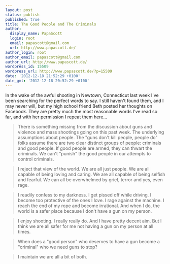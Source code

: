 ```yaml
---
layout: post
status: publish
published: true
title: The Good People and The Criminals
author:
  display_name: PapaScott
  login: root
  email: papascott@gmail.com
  url: http://www.papascott.de/
author_login: root
author_email: papascott@gmail.com
author_url: http://www.papascott.de/
wordpress_id: 15509
wordpress_url: http://www.papascott.de/?p=15509
date: '2012-12-18 21:52:29 +0100'
date_gmt: '2012-12-18 20:52:29 +0100'
---
```

<p>In the wake of the awful shooting in Newtown, Connecticut last week I've been searching for the perfect words to say. I still haven't found them, and I may never will, but my high school friend Beth posted her thoughts on Facebook. They are pretty much the most reasonable words I've read so far, and with her permission I repeat them here...</p>
<blockquote><p>There is something missing from the discussion about guns and violence and mass shootings going on this past week. The underlying assumptions about people. The "guns don't kill people, people do" folks assume there are two clear distinct groups of people: criminals and good people. If good people are armed, they can thwart the criminals. We can't "punish" the good people in our attempts to control criminals.</p></blockquote>
<blockquote><p>I reject that view of the world. We are all just people. We are all capable of being loving and caring. We are all capable of being selfish and fearful. We can all be overwhelmed by grief, terror and yes, even rage. </p></blockquote>
<blockquote><p>I readily confess to my darkness. I get pissed off while driving. I become too protective of the ones I love. I rage against the machine. I reach the end of my rope and become irrational. And when I do, the world is a safer place because I don't have a gun on my person. </p></blockquote>
<blockquote><p>I enjoy shooting. I really really do. And I have pretty decent aim. But I think we are all safer for me not having a gun on my person at all times. </p></blockquote>
<blockquote><p>When does a "good person" who deserves to have a gun become a "criminal" who we need guns to stop?</p></blockquote>
<blockquote><p>I maintain we are all a bit of both.</p></blockquote>
